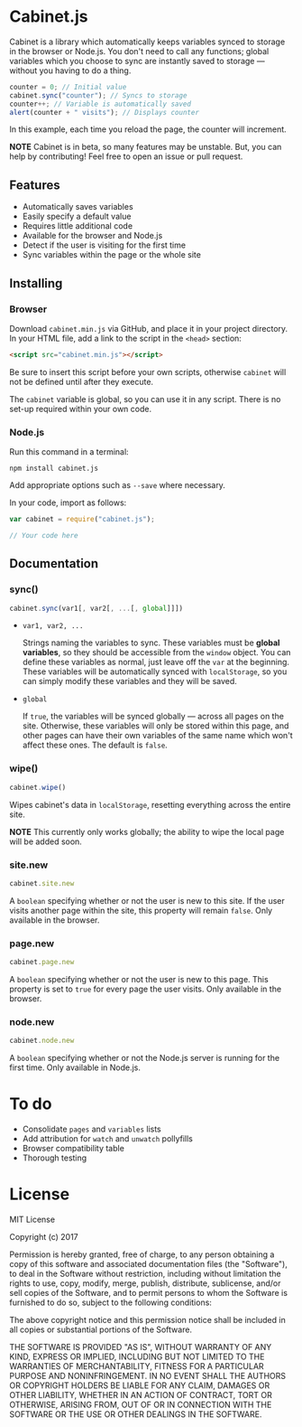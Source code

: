 # Cabinet.js

Cabinet is a library which automatically keeps variables synced to storage in the browser or Node.js. You don't need to call any functions; global variables which you choose to sync are instantly saved to storage — without you having to do a thing.

```JavaScript
counter = 0; // Initial value
cabinet.sync("counter"); // Syncs to storage
counter++; // Variable is automatically saved
alert(counter + " visits"); // Displays counter
```

In this example, each time you reload the page, the counter will increment.

**NOTE** Cabinet is in beta, so many features may be unstable. But, you can help by contributing! Feel free to open an issue or pull request.

## Features

 - Automatically saves variables
 - Easily specify a default value
 - Requires little additional code
 - Available for the browser and Node.js
 - Detect if the user is visiting for the first time
 - Sync variables within the page or the whole site

## Installing

### Browser

Download `cabinet.min.js` via GitHub, and place it in your project directory. In your HTML file, add a link to the script in the `<head>` section:

```HTML
<script src="cabinet.min.js"></script>
```

Be sure to insert this script before your own scripts, otherwise `cabinet` will not be defined until after they execute.

The `cabinet` variable is global, so you can use it in any script. There is no set-up required within your own code.

### Node.js

Run this command in a terminal:

```
npm install cabinet.js
```

Add appropriate options such as `--save` where necessary.

In your code, import as follows:

```JavaScript
var cabinet = require("cabinet.js");

// Your code here
```

## Documentation

### sync()

```JavaScript
cabinet.sync(var1[, var2[, ...[, global]]])
```

 - `var1, var2, ...`

   Strings naming the variables to sync. These variables must be **global variables**, so they should be accessible from the `window` object. You can define these variables as normal, just leave off the `var` at the beginning. These variables will be automatically synced with `localStorage`, so you can simply modify these variables and they will be saved.
 - `global`

   If `true`, the variables will be synced globally — across all pages on the site. Otherwise, these variables will only be stored within this page, and other pages can have their own variables of the same name which won't affect these ones. The default is `false`.

### wipe()

```JavaScript
cabinet.wipe()
```

Wipes cabinet's data in `localStorage`, resetting everything across the entire site.

**NOTE** This currently only works globally; the ability to wipe the local page will be added soon.

### site.new

```JavaScript
cabinet.site.new
```

A `boolean` specifying whether or not the user is new to this site. If the user visits another page within the site, this property will remain `false`. Only available in the browser.

### page.new

```JavaScript
cabinet.page.new
```

A `boolean` specifying whether or not the user is new to this page. This property is set to `true` for every page the user visits. Only available in the browser.

### node.new

```JavaScript
cabinet.node.new
```

A `boolean` specifying whether or not the Node.js server is running for the first time. Only available in Node.js.

# To do

- Consolidate `pages` and `variables` lists
- Add attribution for `watch` and `unwatch` pollyfills
- Browser compatibility table
- Thorough testing

# License

MIT License

Copyright (c) 2017

Permission is hereby granted, free of charge, to any person obtaining a copy
of this software and associated documentation files (the "Software"), to deal
in the Software without restriction, including without limitation the rights
to use, copy, modify, merge, publish, distribute, sublicense, and/or sell
copies of the Software, and to permit persons to whom the Software is
furnished to do so, subject to the following conditions:

The above copyright notice and this permission notice shall be included in all
copies or substantial portions of the Software.

THE SOFTWARE IS PROVIDED "AS IS", WITHOUT WARRANTY OF ANY KIND, EXPRESS OR
IMPLIED, INCLUDING BUT NOT LIMITED TO THE WARRANTIES OF MERCHANTABILITY,
FITNESS FOR A PARTICULAR PURPOSE AND NONINFRINGEMENT. IN NO EVENT SHALL THE
AUTHORS OR COPYRIGHT HOLDERS BE LIABLE FOR ANY CLAIM, DAMAGES OR OTHER
LIABILITY, WHETHER IN AN ACTION OF CONTRACT, TORT OR OTHERWISE, ARISING FROM,
OUT OF OR IN CONNECTION WITH THE SOFTWARE OR THE USE OR OTHER DEALINGS IN THE
SOFTWARE.
